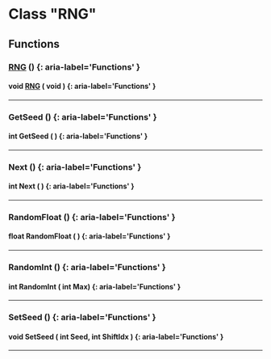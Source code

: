 # Class "RNG"
## Functions
### [RNG](../RNG) () {: aria-label='Functions' }
#### void [RNG](../RNG) ( void )  {: aria-label='Functions' }

___ 
### GetSeed () {: aria-label='Functions' }
#### int GetSeed ( )  {: aria-label='Functions' }

___ 
### Next () {: aria-label='Functions' }
#### int Next ( )  {: aria-label='Functions' }

___ 
### RandomFloat () {: aria-label='Functions' }
#### float RandomFloat ( )  {: aria-label='Functions' }

___ 
### RandomInt () {: aria-label='Functions' }
#### int RandomInt ( int Max)  {: aria-label='Functions' }

___ 
### SetSeed () {: aria-label='Functions' }
#### void SetSeed ( int Seed, int ShiftIdx )  {: aria-label='Functions' }

___ 
